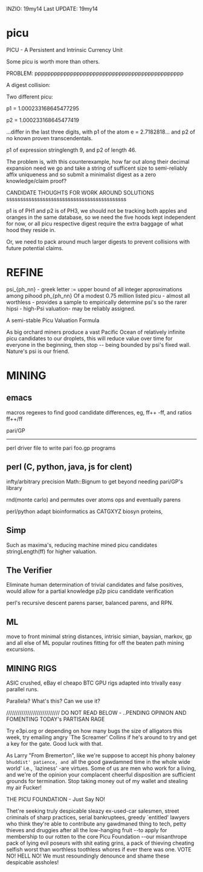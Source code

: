 

INZIO: 19my14
Last UPDATE: 19my14



picu
====

PICU - A Persistent and Intrinsic Currency Unit

Some picu is worth more than others.


PROBLEM: pppppppppppppppppppppppppppppppppppppppppppppp

A digest collision:

Two different picu:

p1 = 1.000233168645477295  

p2 = 1.000233168645477419

...differ in the last three digits, with p1 of the atom e = 2.7182818... and p2
of no known proven transcendentals.

p1 of expression stringlength 9, and p2 of length 46.

The problem is, with this counterexample, how far out along their decimal expansion need we go and take a string  of sufficent size to semi-reliably 
affix uniqueness and so submit a minimalist digest  as a zero knowledge/claim proof?

CANDIDATE THOUGHTS FOR WORK AROUND SOLUTIONS sssssssssssssssssssssssssssssssssssssssssss

p1 is of PH1 and p2 is of PH3, we should not be tracking both apples and oranges in the same database, so we need the five hoods kept independent for now, or all picu respective digest require the extra baggage of what hood they reside in.

Or, we need to pack around much larger digests to prevent collisions with future potential claims.


REFINE 
======

psi_{ph_nn} - greek letter := upper bound of all integer approximations among pihood ph_{ph_nn}
Of a modest 0.75 million listed picu - almost all worthless - provides a sample to empirically determine psi's
so the rarer hipsi - high-Psi valuation- may be reliably assigned.

A semi-stable Picu Valuation Formula

As big orchard miners produce a vast Pacific Ocean of relatively infinite picu candidates to our droplets, this will reduce value over time for everyone in the beginning, then stop -- being bounded by psi's fixed wall. Nature's psi is our friend.


MINING
======

emacs 
-----

macros regexes to find good candidate differences, eg, ff++ -ff, and ratios  ff++/ff

pari/GP
_______

perl driver file to write pari foo.gp programs


perl (C, python, java, js for clent)
----
infty/arbitrary precision Math::Bignum to get beyond needing pari/GP's library

rnd(monte carlo) and permutes over atoms ops and eventually parens


perl/python adapt bioinformatics as CATGXYZ biosyn proteins,




Simp
----

Such as maxima's, reducing machine mined picu candidates stringLength(ff) for higher valuation.


The Verifier
------------
Eliminate human determination  of trivial candidates and false positives, would allow for a partial knowledge p2p picu candidate verification

perl's recursive descent parens parser, balanced parens, and RPN.


ML
--
move to front minimal string distances, intrisic simian, baysian, markov, gp and all else of ML popular routines
fitting for off the beaten path mining excursions.


MINING RIGS
-----------

ASIC crushed, eBay el cheapo BTC GPU rigs adapted into trivally easy parallel runs.

Parallela? What's this? Can we use it?




//////////////////////////// DO NOT READ BELOW - ..PENDING OPINION AND FOMENTING TODAY's PARTISAN RAGE

Try e3pi.org or depending on how many bugs the size of alligators this week, try emailing angry `The Screamer' Collins if he's around to try and get a key for the gate. Good luck with that.


As Larry "From Bremerton", like we're suppose to  accept his  phony baloney `bhuddist' patience, and `all the good gawdamned time in the whole wide world' i.e., `laziness' -are virtues. Some of us are men who work for a living, and we're of the opinion your complacent cheerful disposition are sufficient grounds for termination. 
Stop taking money out of my wallet and stealing my air Fucker!

THE PICU FOUNDATION   - Just Say NO!

Thet're seeking truly despicable sleazy ex-used-car salesmen, street criminals of sharp practices, serial bankruptees, greedy `entitled' lawyers who think they're able to contribute any gawdmaned thing to tech, petty thieves and druggies after all the low-hanging fruit --to apply for membership to our rotten to the core Picu Foundation --our misanthrope pack of lying evil poseurs with shit eating grins, a pack of thieving cheating selfish worst than worthless toothless whores if ever there was one. VOTE NO! HELL NO! We must resoundingly denounce and shame these despicable assholes!


